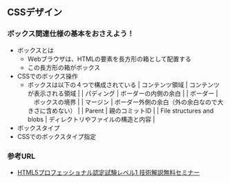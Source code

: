 ## CSSデザイン
### ボックス関連仕様の基本をおさえよう！
- ボックスとは
    - Ｗebブラウザは、HTMLの要素を長方形の箱として配置する
    - この長方形の箱がボックス
- CSSでのボックス操作
    - ボックスは以下の４つで構成されている
    |  コンテンツ領域  |  コンテンツが表示される領域  |
    |  パディング | ボーダーの内側の余白 |
    |  ボーダー  | 　ボックスの境界  |
    |  マージン  |  ボーダー外側の余白（外の余白なので大きさに含めない）  |
    |  Parent  |  親のコミットID  |
    |  File structures and blobs  |  ディレクトリやファイルの構造と内容  |
- ボックスタイプ
- CSSでのボックスタイプ指定

### 参考URL
- [HTML5プロフェッショナル認定試験レベル1 技術解説無料セミナー](https://html5exam.jp/images/news/event_20210711_01.pdf "HTML5プロフェッショナル認定試験レベル1 技術解説無料セミナー")
